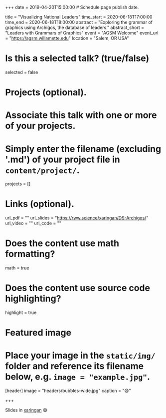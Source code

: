 +++
date = 2019-04-20T15:00:00  # Schedule page publish date.

title = "Visualizing National Leaders"
time_start = 2020-06-18T17:00:00
time_end = 2020-06-18T18:00:00
abstract = "Exploring the grammar of graphics using Archigos, the database of leaders."
abstract_short = "Leaders with Grammars of Graphics"
event = "AGSM Welcome"
event_url = "https://agsm.willamette.edu"
location = "Salem, OR USA"

# Is this a selected talk? (true/false)
selected = false

# Projects (optional).
#   Associate this talk with one or more of your projects.
#   Simply enter the filename (excluding '.md') of your project file in `content/project/`.
projects = []

# Links (optional).
url_pdf = ""
url_slides = "https://rww.science/xaringan/DS-Archigos/"
url_video = ""
url_code = ""

# Does the content use math formatting?
math = true

# Does the content use source code highlighting?
highlight = true

# Featured image
# Place your image in the `static/img/` folder and reference its filename below, e.g. `image = "example.jpg"`.
[header]
image = "headers/bubbles-wide.jpg"
caption = ":smile:"

+++

Slides in [xaringan](https://rww.science/xaringan/DS-Archigos/) :smile:

